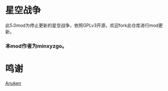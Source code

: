 # 星空战争
此5.0mod为停止更新的星空战争，依照GPLv3开源，欢迎fork此仓库进行mod更新。
### 本mod作者为minxyzgo。
# 鸣谢
[Anuken](https://github.com/Anuken)